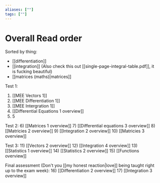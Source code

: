 ```yaml
---
aliases: [""]
tags: [""]
---
```


# Overall Read order
Sorted by thing:
- [[differentiation]]
- [[integration]] (Also check this out [[single-page-integral-table.pdf]], it is fucking beautiful)
- [[matrices (maths)|matrices]]


Test 1:
1) [[MEE Vectors 1]]
2) [[MEE Differentiation 1]]
3) [[MEE Intergration 1]]
4) [[Differential Equations 1 overview]]
5) 5

Test 2:
6) [[Matrices 1 overview]]
7) [[Differential equations 3 overview]]
8) [[Matricies 2 overview]]
9) [[Integration 2 overview]]
10) [[Matricies 3 overview]]

Test 3:
11) [[Vectors 2 overview]]
12) [[Integration 4 overview]]
13) [[Statistics 1 overview]]
14) [[Statistics 2 overview]]
15) [[Functions overview]]

Final assessment (Don't you [[my honest reaction|love]] being taught right up to the exam week):
16) [[Differentiation 2 overview]]
17) [[Integration 3 overview]]